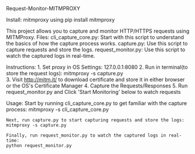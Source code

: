Request-Monitor-MITMPROXY

Install: mitmproxy using
pip install mitmproxy

This project allows you to capture and monitor HTTP/HTTPS requests using MITMProxy.
Files:
    cli_capture_core.py: Start with this script to understand the basics of how the capture process works.
    capture.py: Use this script to capture requests and store the logs.
    request_monitor.py: Use this script to watch the captured logs in real-time.

Instructions:
    1. Set proxy in OS Settings: 127.0.0.1:8080
    2. Run in terminal(to store the request logs): mitmproxy -s capture.py  
    3. Visit http://mitm.it/ to download certificate and store it in either browser or the OS's Certificate Manager
    4. Capture the Requests/Responses
    5. Run request_monitor.py and Click 'Start Monitoring' below to watch requests

Usage:
    Start by running cli_capture_core.py to get familiar with the capture process:
    mitmproxy -s cli_capture_core.py

    Next, run capture.py to start capturing requests and store the logs:
    mitmproxy -s capture.py
    
    Finally, run request_monitor.py to watch the captured logs in real-time:
    python request_monitor.py
